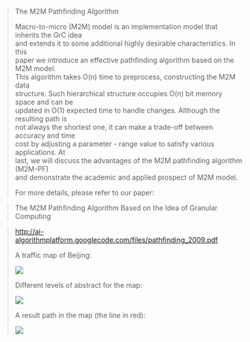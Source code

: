 <p>
<blockquote>The M2M Pathfinding Algorithm</p>
<p>
Macro-to-micro (M2M) model is an implementation model that inherits the GrC idea<br>
and extends it to some additional highly desirable characteristics. In this<br>
paper we introduce an effective pathfinding algorithm based on the M2M model.<br>
This algorithm takes O(n) time to preprocess, constructing the M2M data<br>
structure. Such hierarchical structure occupies O(n) bit memory space and can be<br>
updated in O(1) expected time to handle changes. Although the resulting path is<br>
not always the shortest one, it can make a trade-off between accuracy and time<br>
cost by adjusting a parameter - range value to satisfy various applications. At<br>
last, we will discuss the advantages of the M2M pathfinding algorithm (M2M-PF)<br>
and demonstrate the academic and applied prospect of M2M model.</p>
<p>
For more details, please refer to our paper:</blockquote>

<blockquote>The M2M Pathfinding Algorithm Based on the Idea of Granular Computing</blockquote>

<blockquote><a href='http://ai-algorithmplatform.googlecode.com/files/pathfinding_2009.pdf'>http://ai-algorithmplatform.googlecode.com/files/pathfinding_2009.pdf</a>
</p>
<p>
A traffic map of Beijing:</p>
<p>
<img src='http://ai-algorithmplatform.googlecode.com/files/traffic_original.jpg' />
</p>
<p>
Different levels of abstract for the map:<br>
</p>
<p>
<img src='http://ai-algorithmplatform.googlecode.com/files/traffic_intermediate.jpg' />
</p>
<p>
A result path in the map (the line in red):<br>
</p>
<p>
<img src='http://ai-algorithmplatform.googlecode.com/files/traffic_result.jpg' />
</p></blockquote>
